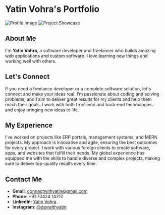 # Yatin Vohra's Portfolio

![Profile Image](path/to/your/image1.jpg)
![Project Showcase](path/to/your/image2.jpg)

## About Me

I'm **Yatin Vohra**, a software developer and freelancer who builds amazing web applications and custom software. I love learning new things and working well with others.

## Let's Connect

If you need a freelance developer or a complete software solution, let's connect and make your ideas real. I’m passionate about coding and solving problems, and I aim to deliver great results for my clients and help them reach their goals. I work with both front-end and back-end technologies and enjoy bringing new ideas to life.

## My Experience

I've worked on projects like ERP portals, management systems, and MERN projects. My approach is innovative and agile, ensuring the best outcomes for every project. I work with various foreign clients to create software, apps, and websites that fulfill their needs. My global experience has equipped me with the skills to handle diverse and complex projects, making sure to deliver top-quality results every time.


## Contact Me

- **Gmail**: connectwithyatin@gmail.com
- **Phone**: +91 70424 14212
- **LinkedIn**: [Yatin Vohra](https://www.linkedin.com/in/yatinvohra?utm_source=share&utm_campaign=share_via&utm_content=profile&utm_medium=android_app)
- **Instagram**: [@devwithyatin](https://www.instagram.com/devwithyatin?igshid=MXczZXJwYnlrcWtjdA==)


